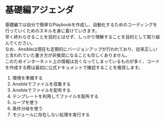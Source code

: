 # 基礎編アジェンダ

基礎編では自分で簡単なPlaybookを作成し、自動化するためのコーディングを行っていくためのスキルを身に着けていきます。  
早く終わらせることを目的とはせず、しっかり理解することを目的として取り組んでください。  
なお、Ansibleは現在も定期的にバージョンアップが行われており、従来正しいと言われていた書き方が非推奨になることも珍しくありません。  
このためインターネット上の情報は古くなってしまっているものが多く、コードを作成する際は最初に公式ドキュメントで確認することを推奨します。

1. 環境を準備する
2. Ansibleでファイルを収集する
3. Ansibleでファイルを配布する
4. テンプレートを利用してファイルを配布する
5. ループを使う
6. 条件分岐を使う
7. モジュールに存在しない処理を実行する

